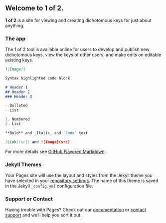 ## Welcome to 1 of 2. 

**1 of 2** is a site for viewing and creating dichotomous keys for just about anything. 

### The app

The 1 of 2 tool is available online for users to develop and publish new dichotomous keys, view the keys of other users, and make edits on editable existing keys. 

```markdown
![Image](

Syntax highlighted code block

# Header 1
## Header 2
### Header 3

- Bulleted
- List

1. Numbered
2. List

**Bold** and _Italic_ and `Code` text

[Link](url) and ![Image](src)
```

For more details see [GitHub Flavored Markdown](https://guides.github.com/features/mastering-markdown/).

### Jekyll Themes

Your Pages site will use the layout and styles from the Jekyll theme you have selected in your [repository settings](https://github.com/1of2/1of2/settings). The name of this theme is saved in the Jekyll `_config.yml` configuration file.

### Support or Contact

Having trouble with Pages? Check out our [documentation](https://help.github.com/categories/github-pages-basics/) or [contact support](https://github.com/contact) and we’ll help you sort it out.
